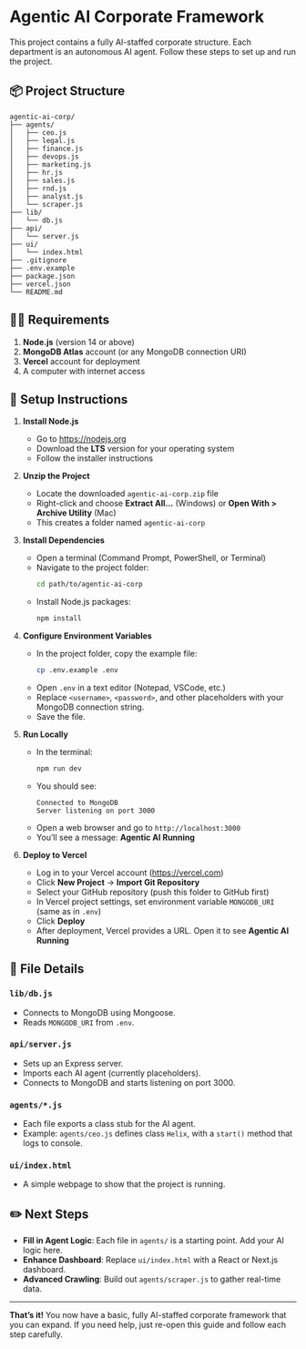 # Agentic AI Corporate Framework

This project contains a fully AI-staffed corporate structure. Each department is an autonomous AI agent. Follow these steps to set up and run the project.

## 📦 Project Structure

```
agentic-ai-corp/
├── agents/
│   ├── ceo.js
│   ├── legal.js
│   ├── finance.js
│   ├── devops.js
│   ├── marketing.js
│   ├── hr.js
│   ├── sales.js
│   ├── rnd.js
│   ├── analyst.js
│   └── scraper.js
├── lib/
│   └── db.js
├── api/
│   └── server.js
├── ui/
│   └── index.html
├── .gitignore
├── .env.example
├── package.json
├── vercel.json
└── README.md
```

## 🧑‍💻 Requirements

1. **Node.js** (version 14 or above)
2. **MongoDB Atlas** account (or any MongoDB connection URI)
3. **Vercel** account for deployment
4. A computer with internet access

## 🚀 Setup Instructions

1. **Install Node.js**

   - Go to https://nodejs.org
   - Download the **LTS** version for your operating system
   - Follow the installer instructions

2. **Unzip the Project**

   - Locate the downloaded `agentic-ai-corp.zip` file
   - Right-click and choose **Extract All...** (Windows) or **Open With > Archive Utility** (Mac)
   - This creates a folder named `agentic-ai-corp`

3. **Install Dependencies**

   - Open a terminal (Command Prompt, PowerShell, or Terminal)
   - Navigate to the project folder:
     ```bash
     cd path/to/agentic-ai-corp
     ```
   - Install Node.js packages:
     ```bash
     npm install
     ```

4. **Configure Environment Variables**

   - In the project folder, copy the example file:
     ```bash
     cp .env.example .env
     ```
   - Open `.env` in a text editor (Notepad, VSCode, etc.)
   - Replace `<username>`, `<password>`, and other placeholders with your MongoDB connection string.
   - Save the file.

5. **Run Locally**

   - In the terminal:
     ```bash
     npm run dev
     ```
   - You should see:
     ```
     Connected to MongoDB
     Server listening on port 3000
     ```
   - Open a web browser and go to `http://localhost:3000`
   - You’ll see a message: **Agentic AI Running**

6. **Deploy to Vercel**

   - Log in to your Vercel account (https://vercel.com)
   - Click **New Project** → **Import Git Repository**
   - Select your GitHub repository (push this folder to GitHub first)
   - In Vercel project settings, set environment variable `MONGODB_URI` (same as in `.env`)
   - Click **Deploy**
   - After deployment, Vercel provides a URL. Open it to see **Agentic AI Running**

## 📁 File Details

### `lib/db.js`
- Connects to MongoDB using Mongoose.
- Reads `MONGODB_URI` from `.env`.

### `api/server.js`
- Sets up an Express server.
- Imports each AI agent (currently placeholders).
- Connects to MongoDB and starts listening on port 3000.

### `agents/*.js`
- Each file exports a class stub for the AI agent.
- Example: `agents/ceo.js` defines class `Helix`, with a `start()` method that logs to console.

### `ui/index.html`
- A simple webpage to show that the project is running.

## ✏️ Next Steps

- **Fill in Agent Logic**: Each file in `agents/` is a starting point. Add your AI logic here.
- **Enhance Dashboard**: Replace `ui/index.html` with a React or Next.js dashboard.
- **Advanced Crawling**: Build out `agents/scraper.js` to gather real-time data.

---

**That’s it!** You now have a basic, fully AI-staffed corporate framework that you can expand. If you need help, just re-open this guide and follow each step carefully.
